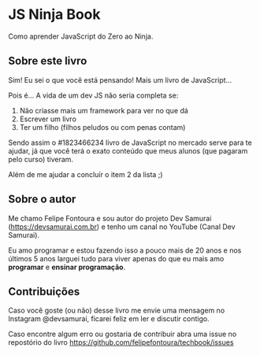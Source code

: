 # JS Ninja Book

Como aprender JavaScript do Zero ao Ninja.

## Sobre este livro

Sim! Eu sei o que você está pensando! Mais um livro de JavaScript...

Pois é... A vida de um dev JS não seria completa se:

1. Não criasse mais um framework para ver no que dá
2. Escrever um livro
3. Ter um filho (filhos peludos ou com penas contam)

Sendo assim o #1823466234 livro de JavaScript no mercado serve para te ajudar, já que você terá o exato  conteúdo que meus alunos (que pagaram pelo curso) tiveram.

Além de me ajudar a concluír o item 2 da lista ;)

## Sobre o autor

Me chamo Felipe Fontoura e sou autor do projeto Dev Samurai (https://devsamurai.com.br) e tenho um canal no YouTube (Canal Dev Samurai).

Eu amo programar e estou fazendo isso a pouco mais de 20 anos e nos últimos 5 anos larguei tudo para viver apenas do que eu mais amo **programar** e **ensinar programação**.

## Contribuições

Caso você goste (ou não) desse livro me envie uma mensagem no Instagram @devsamurai, ficarei feliz em ler e discutir contigo.

Caso encontre algum erro ou gostaria de contribuir abra uma issue no repostório do livro https://github.com/felipefontoura/techbook/issues
